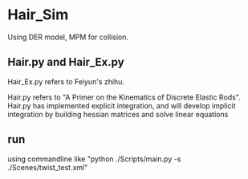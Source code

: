 # Hair_Sim
Using DER model, MPM for collision.

## Hair.py and Hair_Ex.py
Hair_Ex.py refers to Feiyun's zhihu.

Hair.py refers to "A Primer on the Kinematics of Discrete Elastic Rods".
Hair.py has implemented explicit integration, and will develop implicit integration by building hessian matrices and solve linear equations

## run 
using commandline like "python ./Scripts/main.py -s ./Scenes/twist_test.xml"
